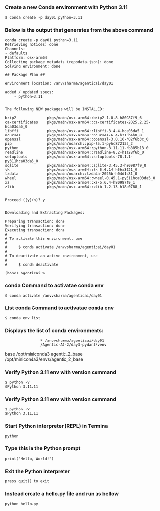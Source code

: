 
### Create a new Conda environment with Python 3.11
    $ conda create -p day01 python=3.11

### Below is the output that generates from the above command

    conda create -p day01 python=3.11
    Retrieving notices: done
    Channels:
    - defaults
    Platform: osx-arm64
    Collecting package metadata (repodata.json): done
    Solving environment: done

    ## Package Plan ##

    environment location: /anvvsharma/agenticai/day01

    added / updated specs:
        - python=3.11


    The following NEW packages will be INSTALLED:

    bzip2              pkgs/main/osx-arm64::bzip2-1.0.8-h80987f9_6 
    ca-certificates    pkgs/main/osx-arm64::ca-certificates-2025.2.25-hca03da5_0 
    libffi             pkgs/main/osx-arm64::libffi-3.4.4-hca03da5_1 
    ncurses            pkgs/main/osx-arm64::ncurses-6.4-h313beb8_0 
    openssl            pkgs/main/osx-arm64::openssl-3.0.16-h02f6b3c_0 
    pip                pkgs/main/noarch::pip-25.1-pyhc872135_2 
    python             pkgs/main/osx-arm64::python-3.11.11-hb885b13_0 
    readline           pkgs/main/osx-arm64::readline-8.2-h1a28f6b_0 
    setuptools         pkgs/main/osx-arm64::setuptools-78.1.1-py311hca03da5_0 
    sqlite             pkgs/main/osx-arm64::sqlite-3.45.3-h80987f9_0 
    tk                 pkgs/main/osx-arm64::tk-8.6.14-h6ba3021_0 
    tzdata             pkgs/main/noarch::tzdata-2025b-h04d1e81_0 
    wheel              pkgs/main/osx-arm64::wheel-0.45.1-py311hca03da5_0 
    xz                 pkgs/main/osx-arm64::xz-5.6.4-h80987f9_1 
    zlib               pkgs/main/osx-arm64::zlib-1.2.13-h18a0788_1 


    Proceed ([y]/n)? y


    Downloading and Extracting Packages:

    Preparing transaction: done
    Verifying transaction: done
    Executing transaction: done
    #
    # To activate this environment, use
    #
    #     $ conda activate /anvvsharma/agenticai/day01
    #
    # To deactivate an active environment, use
    #
    #     $ conda deactivate

    (base) agenticai % 

### conda Command to activatae conda env
    
    $ conda activate /anvvsharma/agenticai/day01


### List conda Command to activatae conda env
    
    $ conda env list 

### Displays the list of conda environments:
                    * /anvvsharma/agenticai/day01
                    /Agentic-AI-2/day3-pydant/venv
base                /opt/miniconda3
agentic_2_base      /opt/miniconda3/envs/agentic_2_base


### Verify Python 3.11 env with version command
    $ python -V     
    $Python 3.11.11


### Verify Python 3.11 env with version command
    $ python -V     
    $Python 3.11.11

### Start Python interpreter (REPL) in Termina
    python

### Type this in the Python prompt
    print("Hello, World!")

### Exit the Python interpreter
    press quit() to exit        

### Instead create a hello.py file and run as bellow
    python hello.py


